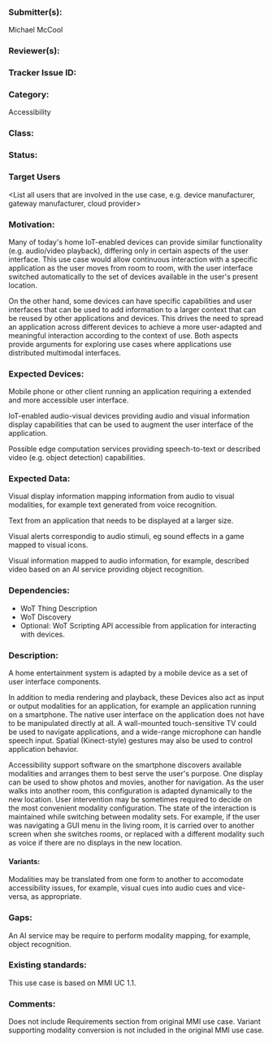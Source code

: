 ### Submitter(s): 

Michael McCool

### Reviewer(s):

<Suggest reviewers>

### Tracker Issue ID:

<please leave blank>

### Category:

Accessibility

### Class: 

<please leave blank>

### Status: 

<please leave blank>

### Target Users

<List all users that are involved in the use case, e.g. device manufacturer, gateway manufacturer, cloud provider>

### Motivation:

Many of today's home IoT-enabled devices can provide similar functionality
(e.g. audio/video playback),
differing only in certain aspects of the user interface.
This use case would allow continuous interaction with a specific
application as the user moves from room to room,
with the user interface switched automatically to the set of
devices available in the user's present location.

On the other hand, 
some devices can have specific capabilities 
and user interfaces that can be used to add information to a larger context
that can be reused by other applications and devices.
This drives the need to spread an application across different devices
to achieve a more user-adapted and meaningful interaction according to the 
context of use.
Both aspects provide arguments for exploring use cases where
applications use distributed multimodal interfaces.

### Expected Devices:

Mobile phone or other client running an application requiring a extended and
more accessible user interface.

IoT-enabled audio-visual devices providing audio and visual information
display capabilities that can be used to augment the user interface of the 
application.

Possible edge computation services providing speech-to-text or described video
(e.g. object detection) capabilities.

### Expected Data:

Visual display information mapping information from audio to visual modalities,
for example text generated from voice recognition.

Text from an application that needs to be displayed at a larger size.

Visual alerts correspondig to audio stimuli, eg sound effects in a game mapped
to visual icons.

Visual information mapped to audio information, for example,
described video based on an AI service providing object recognition.

### Dependencies:

- WoT Thing Description
- WoT Discovery
- Optional: WoT Scripting API accessible from application for interacting
with devices.

### Description:

A home entertainment system is adapted by a mobile device
as a set of user interface components.

In addition to media rendering and playback,
these Devices also act as input or output modalities for
an application, for example an application running on a smartphone.
The native user interface on the application 
does not have to be manipulated directly at all.
A wall-mounted touch-sensitive TV could be used to navigate applications,
and a wide-range microphone can handle speech input.
Spatial (Kinect-style) gestures may also be used to control 
application behavior.

Accessibility support software on the smartphone 
discovers available modalities and arranges them to best 
serve the user's purpose. 
One display can be used to show photos and movies, 
another for navigation. 
As the user walks into another room, 
this configuration is adapted dynamically to the new location. 
User intervention may be sometimes required to decide on 
the most convenient modality configuration. 
The state of the interaction is maintained 
while switching between modality sets. 
For example, 
if the user was navigating a GUI menu in the living room, 
it is carried over to another screen when she switches rooms, 
or replaced with a different modality such as voice 
if there are no displays in the new location.

#### Variants:

Modalities may be translated from one form to another to accomodate
accessibility issues, for example, visual cues into audio cues and 
vice-versa, as appropriate.

### Gaps:

An AI service may be require to perform modality mapping, for example,
object recognition.

### Existing standards:

This use case is based on MMI UC 1.1.

### Comments:

Does not include Requirements section from original MMI use case.
Variant supporting 
modality conversion is not included in the original MMI use case.
